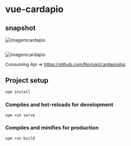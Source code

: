 # vue-cardapio

## snapshot

![imagemcardapio](https://github.com/Noriuki/vue-cardapio/blob/master/vue-cardapio-thumbnail.png)
##
![imagemcardapio](https://github.com/Noriuki/vue-cardapio/blob/master/vue-cardapio2.png)

Consuming Api => https://github.com/Noriuki/cardapioApi

## Project setup
```
npm install
```

### Compiles and hot-reloads for development
```
npm run serve
```

### Compiles and minifies for production
```
npm run build
```
